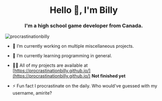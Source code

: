 <h1 align="center">Hello 👋, I'm Billy</h1>
<h3 align="center">I'm a high school game developer from Canada.</h3>

<p align="left"> <img src="https://komarev.com/ghpvc/?username=procrastinationbilly&label=Profile%20views&color=0e75b6&style=flat" alt="procrastinationbilly" /> </p>

- 🔭 I’m currently working on multiple miscellaneous projects.

- 🌱 I’m currently learning programming in general.

- 👨‍💻 All of my projects are available at [https://procrastinationbilly.github.io/](https://procrastinationbilly.github.io/) **Not finished yet**

- ⚡ Fun fact I procrastinate on the daily. Who would've guessed with my username, amirite? 

